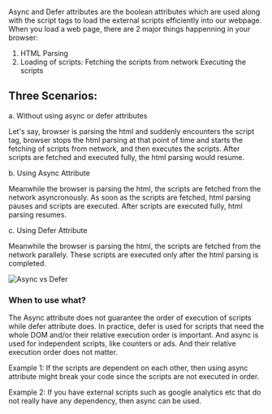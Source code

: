 Async and Defer attributes are the boolean attributes which are used along with the script tags to load the external scripts efficiently into our webpage. When you load a web page, there are 2 major things happenning in your browser:

1. HTML Parsing
2. Loading of scripts: 
   Fetching the scripts from network
   Executing the scripts
   
 ## Three Scenarios:
 
 a. Without using async or defer attributes
 
 Let's say, browser is parsing the html and suddenly encounters the script tag, browser stops the html parsing at that point of time and starts the fetching of scripts from network, and then executes the scripts. After scripts are fetched and executed fully, the html parsing would resume.
 
 b. Using Async Attribute
 
 Meanwhile the browser is parsing the html, the scripts are fetched from the network asyncronously. As soon as the scripts are fetched, html parsing pauses and scripts are executed. After scripts are executed fully, html parsing resumes.
 
 c. Using Defer Attribute
 
 Meanwhile the browser is parsing the html, the scripts are fetched from the network parallely. These scripts are executed only after the html parsing is completed.
 
 ![Async vs Defer](https://www.josefzacek.cz/wp-content/uploads/2018/03/whats-the-difference-between-async-vs-defer-attributes.jpg)
 
 ### When to use what?
 
 The Async attribute does not guarantee the order of execution of scripts while defer attribute does.
 In practice, defer is used for scripts that need the whole DOM and/or their relative execution order is important. And async is used for independent scripts, like counters or ads. And their relative execution order does not matter.
 
 Example 1: If the scripts are dependent on each other, then using async attribute might break your code since the scripts are not executed in order.
 
 Example 2: If you have external scripts such as google analytics etc that do not really have any dependency, then async can be used.
 


 
